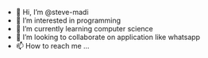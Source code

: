 - 👋 Hi, I’m @steve-madi
- 👀 I’m interested in programming
- 🌱 I’m currently learning computer science
- 💞️ I’m looking to collaborate on application like whatsapp
- 📫 How to reach me ...

<!---
steve-madi/steve-madi is a ✨ special ✨ repository because its `README.md` (this file) appears on your GitHub profile.
You can click the Preview link to take a look at your changes.
--->
